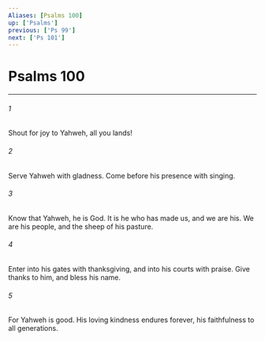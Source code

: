 ```yaml
---
Aliases: [Psalms 100]
up: ['Psalms']
previous: ['Ps 99']
next: ['Ps 101']
---
```

# Psalms 100
***





###### 1 

Shout for joy to Yahweh, all you lands! 



###### 2 

Serve Yahweh with gladness. Come before his presence with singing. 



###### 3 

Know that Yahweh, he is God. It is he who has made us, and we are his. We are his people, and the sheep of his pasture. 



###### 4 

Enter into his gates with thanksgiving, and into his courts with praise. Give thanks to him, and bless his name. 



###### 5 

For Yahweh is good. His loving kindness endures forever, his faithfulness to all generations.
